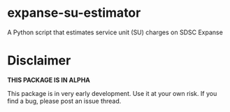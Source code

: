# expanse-su-estimator
A Python script that estimates service unit (SU) charges on SDSC Expanse

# Disclaimer

**THIS PACKAGE IS IN ALPHA**

This package is in very early development. Use it at your own risk. If you
find a bug, please post an issue thread.

